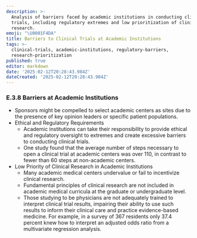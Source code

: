 ```yaml
---
description: >-
  Analysis of barriers faced by academic institutions in conducting clinical
  trials, including regulatory extremes and low prioritization of clinical
  research.
emoji: "\U0001F4DA"
title: Barriers to Clinical Trials at Academic Institutions
tags: >-
  clinical-trials, academic-institutions, regulatory-barriers,
  research-prioritization
published: true
editor: markdown
date: '2025-02-12T20:28:43.984Z'
dateCreated: '2025-02-12T20:28:43.984Z'
---
```

### E.3.8 Barriers at Academic Institutions

- Sponsors might be compelled to select academic centers as sites due to the presence of key opinion leaders or specific patient populations.
- Ethical and Regulatory Requirements
    - Academic institutions can take their responsibility to provide ethical and regulatory oversight to extremes and create excessive barriers to conducting clinical trials.
    - One study found that the average number of steps necessary to open a clinical trial at academic centers was over 110, in contrast to fewer than 60 steps at non-academic centers.
- Low Priority of Clinical Research in Academic Institutions
    - Many academic medical centers undervalue or fail to incentivize clinical research.
    - Fundamental principles of clinical research are not included in academic medical curricula at the graduate or undergraduate level.
    - Those studying to be physicians are not adequately trained to interpret clinical trial results, impairing their ability to use such results to inform their clinical care and practice evidence-based medicine. For example, in a survey of 367 residents only 37.4 percent knew how to interpret an adjusted odds ratio from a multivariate regression analysis.

#
